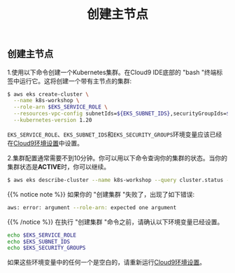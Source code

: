﻿---
title: "创建主节点"
chapter: false
weight: 31
---

## 创建主节点

1.使用以下命令创建一个Kubernetes集群。在Cloud9 IDE底部的 "bash "终端标签中运行它。这将创建一个带有主节点的集群:
```bash
$ aws eks create-cluster \
  --name k8s-workshop \
  --role-arn $EKS_SERVICE_ROLE \
  --resources-vpc-config subnetIds=${EKS_SUBNET_IDS},securityGroupIds=${EKS_SECURITY_GROUPS} \
  --kubernetes-version 1.20
```
`EKS_SERVICE_ROLE`、`EKS_SUBNET_IDS`和`EKS_SECURITY_GROUPS`环境变量应该已经在[Cloud9环境设置](http://localhost:1313/2.landingzoneonaws/)中设置。

2.集群配置通常需要不到10分钟。你可以用以下命令查询你的集群的状态。当你的集群状态是**ACTIVE**时，你可以继续。
```bash
$ aws eks describe-cluster --name k8s-workshop --query cluster.status --output text
```
{{% notice note %}}
如果你的 "创建集群 "失败了，出现了如下错误:
```bash
aws: error: argument --role-arn: expected one argument
```
{{% /notice  %}}
在执行 "创建集群 "命令之前，请确认以下环境变量已经设置。
```bash
echo $EKS_SERVICE_ROLE
echo $EKS_SUBNET_IDS
echo $EKS_SECURITY_GROUPS
```
如果这些环境变量中的任何一个是空白的，请重新运行[Cloud9环境设置](http://localhost:1313/2.landingzoneonaws/)。




